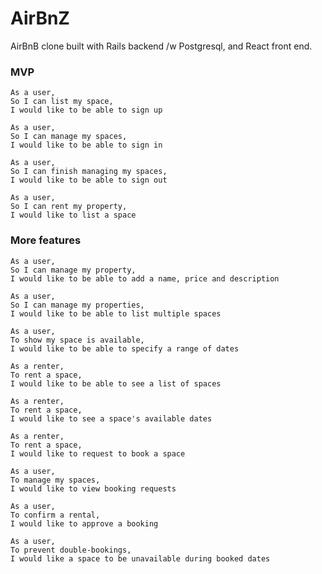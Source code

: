 # AirBnZ

AirBnB clone built with Rails backend /w Postgresql, and React front end.

### MVP

```
As a user,
So I can list my space,
I would like to be able to sign up
```
```
As a user,
So I can manage my spaces,
I would like to be able to sign in
```
```
As a user,
So I can finish managing my spaces,
I would like to be able to sign out
```
```
As a user,
So I can rent my property,
I would like to list a space
```

### More features

```
As a user,
So I can manage my property,
I would like to be able to add a name, price and description
```
```
As a user,
So I can manage my properties,
I would like to be able to list multiple spaces   
```
```
As a user,
To show my space is available,
I would like to be able to specify a range of dates
```
```
As a renter,
To rent a space,
I would like to be able to see a list of spaces
```
```
As a renter,
To rent a space,
I would like to see a space's available dates
```
```
As a renter,
To rent a space,
I would like to request to book a space
```
```
As a user,
To manage my spaces,
I would like to view booking requests
```
```
As a user,
To confirm a rental,
I would like to approve a booking
```
```
As a user,
To prevent double-bookings,
I would like a space to be unavailable during booked dates 
```